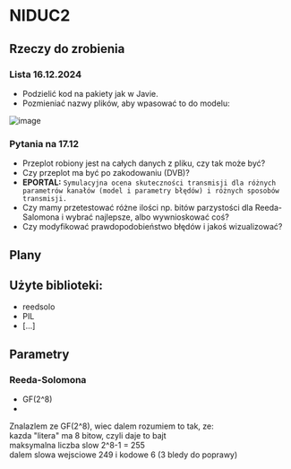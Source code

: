 # NIDUC2
## Rzeczy do zrobienia

### Lista 16.12.2024
- Podzielić kod na pakiety jak w Javie.
- Pozmieniać nazwy plików, aby wpasować to do modelu:

![image](https://github.com/user-attachments/assets/24888e81-2186-472e-ac65-22720aa2b23f)

### Pytania na 17.12
- Przeplot robiony jest na całych danych z pliku, czy tak może być?
- Czy przeplot ma być po zakodowaniu (DVB)? <br/>
- **EPORTAL:** `Symulacyjna ocena skuteczności transmisji dla różnych parametrów kanałów (model i parametry błędów) i różnych sposobów transmisji.`
 - Czy mamy przetestować różne ilości np. bitów parzystości dla Reeda-Salomona i wybrać najlepsze, albo wywnioskować coś?
 - Czy modyfikować prawdopodobieństwo błędów i jakoś wizualizować?

## Plany

## Użyte biblioteki:
- reedsolo
- PIL
- [...]

## Parametry
### Reeda-Solomona
- GF(2^8)
 -


Znalazlem ze GF(2^8), wiec dalem rozumiem to tak, ze:<br/>
 kazda "litera" ma 8 bitow, czyli daje to bajt <br/>
 maksymalna liczba slow 2^8-1 = 255<br/>
 dalem slowa wejsciowe 249 i kodowe 6 (3 bledy do poprawy)<br/>
